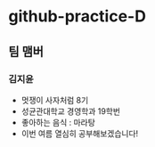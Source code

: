 # github-practice-D
## 팀 맴버
### 김지윤
- 멋쟁이 사자처럼 8기
- 성균관대학교 경영학과 19학번
- 좋아하는 음식 : 마라탕
- 이번 여름 열심히 공부해보겠습니다!
